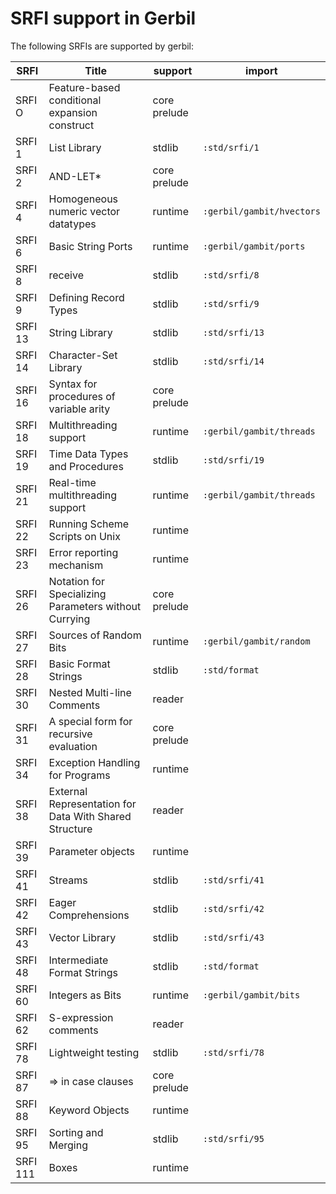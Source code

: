 # SRFI support in Gerbil

The following SRFIs are supported by gerbil:

| SRFI | Title | support | import |
| ---- | ----- | ------- | ------ |
| SRFI  O | Feature-based conditional expansion construct | core prelude ||
| SRFI  1 | List Library | stdlib | `:std/srfi/1` |
| SRFI  2 | AND-LET* | core prelude ||
| SRFI  4 | Homogeneous numeric vector datatypes | runtime | `:gerbil/gambit/hvectors` |
| SRFI  6 | Basic String Ports | runtime | `:gerbil/gambit/ports` |
| SRFI  8 | receive | stdlib | `:std/srfi/8` |
| SRFI  9 | Defining Record Types | stdlib | `:std/srfi/9` |
| SRFI 13 | String Library | stdlib | `:std/srfi/13` |
| SRFI 14 | Character-Set Library | stdlib | `:std/srfi/14` |
| SRFI 16 | Syntax for procedures of variable arity | core prelude ||
| SRFI 18 | Multithreading support | runtime | `:gerbil/gambit/threads` |
| SRFI 19 | Time Data Types and Procedures | stdlib | `:std/srfi/19` |
| SRFI 21 | Real-time multithreading support | runtime | `:gerbil/gambit/threads` |
| SRFI 22 | Running Scheme Scripts on Unix | runtime ||
| SRFI 23 | Error reporting mechanism | runtime ||
| SRFI 26 | Notation for Specializing Parameters without Currying | core prelude ||
| SRFI 27 | Sources of Random Bits | runtime | `:gerbil/gambit/random` |
| SRFI 28 | Basic Format Strings | stdlib | `:std/format` |
| SRFI 30 | Nested Multi-line Comments | reader ||
| SRFI 31 | A special form for recursive evaluation | core prelude ||
| SRFI 34 | Exception Handling for Programs | runtime ||
| SRFI 38 | External Representation for Data With Shared Structure | reader |
| SRFI 39 | Parameter objects | runtime ||
| SRFI 41 | Streams | stdlib | `:std/srfi/41` |
| SRFI 42 | Eager Comprehensions | stdlib | `:std/srfi/42` |
| SRFI 43 | Vector Library | stdlib | `:std/srfi/43` |
| SRFI 48 | Intermediate Format Strings | stdlib | `:std/format` |
| SRFI 60 | Integers as Bits | runtime | `:gerbil/gambit/bits` |
| SRFI 62 | S-expression comments | reader ||
| SRFI 78 | Lightweight testing | stdlib | `:std/srfi/78` |
| SRFI 87 | => in case clauses | core prelude ||
| SRFI 88 | Keyword Objects | runtime ||
| SRFI 95 | Sorting and Merging | stdlib | `:std/srfi/95` |
| SRFI 111 | Boxes | runtime ||
